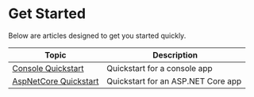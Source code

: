 # Get Started

Below are articles designed to get you started quickly.

| Topic | Description |
| ----- | ----------- |
| [Console Quickstart](./console.md) | Quickstart for a console app |
| [AspNetCore Quickstart](./aspnetcore.md) | Quickstart for an ASP.NET Core app |
